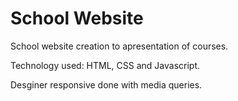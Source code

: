 # School Website
School website creation to apresentation of courses.

Technology used: HTML, CSS and Javascript.

Desginer responsive done with media queries.

